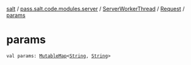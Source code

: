 [salt](../../../index.md) / [pass.salt.code.modules.server](../../index.md) / [ServerWorkerThread](../index.md) / [Request](index.md) / [params](./params.md)

# params

`val params: `[`MutableMap`](https://kotlinlang.org/api/latest/jvm/stdlib/kotlin.collections/-mutable-map/index.html)`<`[`String`](https://kotlinlang.org/api/latest/jvm/stdlib/kotlin/-string/index.html)`, `[`String`](https://kotlinlang.org/api/latest/jvm/stdlib/kotlin/-string/index.html)`>`